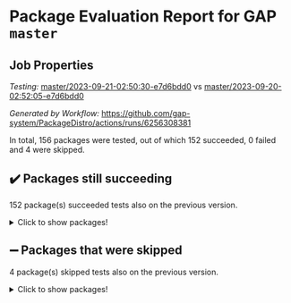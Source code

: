 # Package Evaluation Report for GAP `master`

## Job Properties

*Testing:* [master/2023-09-21-02:50:30-e7d6bdd0](https://github.com/gap-system/PackageDistro/blob/data/reports/master/2023-09-21-02:50:30-e7d6bdd0) vs [master/2023-09-20-02:52:05-e7d6bdd0](https://github.com/gap-system/PackageDistro/blob/data/reports/master/2023-09-20-02:52:05-e7d6bdd0)

*Generated by Workflow:* https://github.com/gap-system/PackageDistro/actions/runs/6256308381

In total, 156 packages were tested, out of which 152 succeeded, 0 failed and 4 were skipped.

## :heavy_check_mark: Packages still succeeding

152 package(s) succeeded tests also on the previous version.
<details><summary>Click to show packages!</summary>

- 4ti2interface 2023.02-04 [(success)](https://github.com/gap-system/PackageDistro/actions/runs/6256308381/job/16987374973)
- ace 5.6.2 [(success)](https://github.com/gap-system/PackageDistro/actions/runs/6256308381/job/16987376674)
- aclib 1.3.2 [(success)](https://github.com/gap-system/PackageDistro/actions/runs/6256308381/job/16987377131)
- agt 0.3.1 [(success)](https://github.com/gap-system/PackageDistro/actions/runs/6256308381/job/16987377512)
- alnuth 3.2.1 [(success)](https://github.com/gap-system/PackageDistro/actions/runs/6256308381/job/16987377743)
- anupq 3.3.0 [(success)](https://github.com/gap-system/PackageDistro/actions/runs/6256308381/job/16987378934)
- atlasrep 2.1.7 [(success)](https://github.com/gap-system/PackageDistro/actions/runs/6256308381/job/16987379277)
- autodoc 2023.06.19 [(success)](https://github.com/gap-system/PackageDistro/actions/runs/6256308381/job/16987379449)
- automata 1.15 [(success)](https://github.com/gap-system/PackageDistro/actions/runs/6256308381/job/16987379663)
- automgrp 1.3.2 [(success)](https://github.com/gap-system/PackageDistro/actions/runs/6256308381/job/16987379813)
- autpgrp 1.11 [(success)](https://github.com/gap-system/PackageDistro/actions/runs/6256308381/job/16987379923)
- cap 2023.09-05 [(success)](https://github.com/gap-system/PackageDistro/actions/runs/6256308381/job/16987380075)
- caratinterface 2.3.5 [(success)](https://github.com/gap-system/PackageDistro/actions/runs/6256308381/job/16987380202)
- cddinterface 2022.11.01 [(success)](https://github.com/gap-system/PackageDistro/actions/runs/6256308381/job/16987380347)
- circle 1.6.6 [(success)](https://github.com/gap-system/PackageDistro/actions/runs/6256308381/job/16987380461)
- classicpres 1.22 [(success)](https://github.com/gap-system/PackageDistro/actions/runs/6256308381/job/16987380602)
- cohomolo 1.6.11 [(success)](https://github.com/gap-system/PackageDistro/actions/runs/6256308381/job/16987380744)
- congruence 1.2.5 [(success)](https://github.com/gap-system/PackageDistro/actions/runs/6256308381/job/16987380845)
- corelg 1.56 [(success)](https://github.com/gap-system/PackageDistro/actions/runs/6256308381/job/16987380951)
- crime 1.6 [(success)](https://github.com/gap-system/PackageDistro/actions/runs/6256308381/job/16987381057)
- crisp 1.4.6 [(success)](https://github.com/gap-system/PackageDistro/actions/runs/6256308381/job/16987381163)
- crypting 0.10.4 [(success)](https://github.com/gap-system/PackageDistro/actions/runs/6256308381/job/16987381274)
- cryst 4.1.26 [(success)](https://github.com/gap-system/PackageDistro/actions/runs/6256308381/job/16987381385)
- crystcat 1.1.10 [(success)](https://github.com/gap-system/PackageDistro/actions/runs/6256308381/job/16987381500)
- ctbllib 1.3.6 [(success)](https://github.com/gap-system/PackageDistro/actions/runs/6256308381/job/16987381620)
- cubefree 1.19 [(success)](https://github.com/gap-system/PackageDistro/actions/runs/6256308381/job/16987381744)
- curlinterface 2.3.2 [(success)](https://github.com/gap-system/PackageDistro/actions/runs/6256308381/job/16987381871)
- cvec 2.8.1 [(success)](https://github.com/gap-system/PackageDistro/actions/runs/6256308381/job/16987381971)
- datastructures 0.3.0 [(success)](https://github.com/gap-system/PackageDistro/actions/runs/6256308381/job/16987382082)
- deepthought 1.0.6 [(success)](https://github.com/gap-system/PackageDistro/actions/runs/6256308381/job/16987382205)
- design 1.8 [(success)](https://github.com/gap-system/PackageDistro/actions/runs/6256308381/job/16987382282)
- difsets 2.3.1 [(success)](https://github.com/gap-system/PackageDistro/actions/runs/6256308381/job/16987382410)
- digraphs 1.6.3 [(success)](https://github.com/gap-system/PackageDistro/actions/runs/6256308381/job/16987382540)
- edim 1.3.7 [(success)](https://github.com/gap-system/PackageDistro/actions/runs/6256308381/job/16987382646)
- example 4.3.4 [(success)](https://github.com/gap-system/PackageDistro/actions/runs/6256308381/job/16987382764)
- examplesforhomalg 2023.08-02 [(success)](https://github.com/gap-system/PackageDistro/actions/runs/6256308381/job/16987382898)
- factint 1.6.3 [(success)](https://github.com/gap-system/PackageDistro/actions/runs/6256308381/job/16987383012)
- ferret 1.0.9 [(success)](https://github.com/gap-system/PackageDistro/actions/runs/6256308381/job/16987383133)
- fga 1.5.0 [(success)](https://github.com/gap-system/PackageDistro/actions/runs/6256308381/job/16987383253)
- fining 1.5.6 [(success)](https://github.com/gap-system/PackageDistro/actions/runs/6256308381/job/16987383365)
- float 1.0.3 [(success)](https://github.com/gap-system/PackageDistro/actions/runs/6256308381/job/16987383489)
- format 1.4.3 [(success)](https://github.com/gap-system/PackageDistro/actions/runs/6256308381/job/16987383632)
- forms 1.2.9 [(success)](https://github.com/gap-system/PackageDistro/actions/runs/6256308381/job/16987383768)
- fplsa 1.2.6 [(success)](https://github.com/gap-system/PackageDistro/actions/runs/6256308381/job/16987385463)
- fr 2.4.12 [(success)](https://github.com/gap-system/PackageDistro/actions/runs/6256308381/job/16987385651)
- francy 2.0.3 [(success)](https://github.com/gap-system/PackageDistro/actions/runs/6256308381/job/16987385809)
- fwtree 1.3 [(success)](https://github.com/gap-system/PackageDistro/actions/runs/6256308381/job/16987385985)
- gapdoc 1.6.6 [(success)](https://github.com/gap-system/PackageDistro/actions/runs/6256308381/job/16987386148)
- gauss 2023.02-04 [(success)](https://github.com/gap-system/PackageDistro/actions/runs/6256308381/job/16987386290)
- gaussforhomalg 2023.08-01 [(success)](https://github.com/gap-system/PackageDistro/actions/runs/6256308381/job/16987386455)
- gbnp 1.0.5 [(success)](https://github.com/gap-system/PackageDistro/actions/runs/6256308381/job/16987386620)
- generalizedmorphismsforcap 2023.08-02 [(success)](https://github.com/gap-system/PackageDistro/actions/runs/6256308381/job/16987386777)
- genss 1.6.8 [(success)](https://github.com/gap-system/PackageDistro/actions/runs/6256308381/job/16987386940)
- gradedmodules 2023.08-01 [(success)](https://github.com/gap-system/PackageDistro/actions/runs/6256308381/job/16987387117)
- gradedringforhomalg 2023.08-01 [(success)](https://github.com/gap-system/PackageDistro/actions/runs/6256308381/job/16987387297)
- grape 4.9.0 [(success)](https://github.com/gap-system/PackageDistro/actions/runs/6256308381/job/16987387458)
- groupoids 1.73 [(success)](https://github.com/gap-system/PackageDistro/actions/runs/6256308381/job/16987387606)
- grpconst 2.6.4 [(success)](https://github.com/gap-system/PackageDistro/actions/runs/6256308381/job/16987387773)
- guarana 0.96.3 [(success)](https://github.com/gap-system/PackageDistro/actions/runs/6256308381/job/16987387960)
- guava 3.18 [(success)](https://github.com/gap-system/PackageDistro/actions/runs/6256308381/job/16987388121)
- hap 1.58 [(success)](https://github.com/gap-system/PackageDistro/actions/runs/6256308381/job/16987388290)
- hapcryst 0.1.15 [(success)](https://github.com/gap-system/PackageDistro/actions/runs/6256308381/job/16987388487)
- hecke 1.5.3 [(success)](https://github.com/gap-system/PackageDistro/actions/runs/6256308381/job/16987388642)
- help 3.5 [(success)](https://github.com/gap-system/PackageDistro/actions/runs/6256308381/job/16987388804)
- homalg 2023.08-02 [(success)](https://github.com/gap-system/PackageDistro/actions/runs/6256308381/job/16987388981)
- homalgtocas 2023.08-01 [(success)](https://github.com/gap-system/PackageDistro/actions/runs/6256308381/job/16987389136)
- idrel 2.45 [(success)](https://github.com/gap-system/PackageDistro/actions/runs/6256308381/job/16987389286)
- images 1.3.1 [(success)](https://github.com/gap-system/PackageDistro/actions/runs/6256308381/job/16987389407)
- intpic 0.3.0 [(success)](https://github.com/gap-system/PackageDistro/actions/runs/6256308381/job/16987389566)
- io 4.8.1 [(success)](https://github.com/gap-system/PackageDistro/actions/runs/6256308381/job/16987389735)
- io_forhomalg 2023.02-04 [(success)](https://github.com/gap-system/PackageDistro/actions/runs/6256308381/job/16987389885)
- irredsol 1.4.4 [(success)](https://github.com/gap-system/PackageDistro/actions/runs/6256308381/job/16987390042)
- json 2.1.1 [(success)](https://github.com/gap-system/PackageDistro/actions/runs/6256308381/job/16987390166)
- jupyterkernel 1.5.0 [(success)](https://github.com/gap-system/PackageDistro/actions/runs/6256308381/job/16987390287)
- jupyterviz 1.5.6 [(success)](https://github.com/gap-system/PackageDistro/actions/runs/6256308381/job/16987390386)
- kan 1.36 [(success)](https://github.com/gap-system/PackageDistro/actions/runs/6256308381/job/16987390511)
- kbmag 1.5.11 [(success)](https://github.com/gap-system/PackageDistro/actions/runs/6256308381/job/16987390597)
- laguna 3.9.6 [(success)](https://github.com/gap-system/PackageDistro/actions/runs/6256308381/job/16987390715)
- liealgdb 2.2.1 [(success)](https://github.com/gap-system/PackageDistro/actions/runs/6256308381/job/16987390815)
- liepring 2.8 [(success)](https://github.com/gap-system/PackageDistro/actions/runs/6256308381/job/16987390925)
- liering 2.4.2 [(success)](https://github.com/gap-system/PackageDistro/actions/runs/6256308381/job/16987391051)
- linearalgebraforcap 2023.09-01 [(success)](https://github.com/gap-system/PackageDistro/actions/runs/6256308381/job/16987391159)
- localizeringforhomalg 2023.08-02 [(success)](https://github.com/gap-system/PackageDistro/actions/runs/6256308381/job/16987391260)
- loops 3.4.3 [(success)](https://github.com/gap-system/PackageDistro/actions/runs/6256308381/job/16987391366)
- lpres 1.0.3 [(success)](https://github.com/gap-system/PackageDistro/actions/runs/6256308381/job/16987391472)
- majoranaalgebras 1.5.1 [(success)](https://github.com/gap-system/PackageDistro/actions/runs/6256308381/job/16987391574)
- mapclass 1.4.6 [(success)](https://github.com/gap-system/PackageDistro/actions/runs/6256308381/job/16987391703)
- matgrp 0.70 [(success)](https://github.com/gap-system/PackageDistro/actions/runs/6256308381/job/16987391848)
- matricesforhomalg 2023.08-02 [(success)](https://github.com/gap-system/PackageDistro/actions/runs/6256308381/job/16987391959)
- modisom 2.5.4 [(success)](https://github.com/gap-system/PackageDistro/actions/runs/6256308381/job/16987392085)
- modulepresentationsforcap 2023.09-01 [(success)](https://github.com/gap-system/PackageDistro/actions/runs/6256308381/job/16987392220)
- modules 2023.08-02 [(success)](https://github.com/gap-system/PackageDistro/actions/runs/6256308381/job/16987392366)
- monoidalcategories 2023.08-11 [(success)](https://github.com/gap-system/PackageDistro/actions/runs/6256308381/job/16987392494)
- nconvex 2022.09-01 [(success)](https://github.com/gap-system/PackageDistro/actions/runs/6256308381/job/16987392616)
- nilmat 1.4.2 [(success)](https://github.com/gap-system/PackageDistro/actions/runs/6256308381/job/16987392732)
- nock 1.5 [(success)](https://github.com/gap-system/PackageDistro/actions/runs/6256308381/job/16987392855)
- normalizinterface 1.3.6 [(success)](https://github.com/gap-system/PackageDistro/actions/runs/6256308381/job/16987392969)
- nq 2.5.10 [(success)](https://github.com/gap-system/PackageDistro/actions/runs/6256308381/job/16987393075)
- numericalsgps 1.3.1 [(success)](https://github.com/gap-system/PackageDistro/actions/runs/6256308381/job/16987393212)
- openmath 11.5.3 [(success)](https://github.com/gap-system/PackageDistro/actions/runs/6256308381/job/16987393328)
- orb 4.9.0 [(success)](https://github.com/gap-system/PackageDistro/actions/runs/6256308381/job/16987393463)
- packagemanager 1.4.1 [(success)](https://github.com/gap-system/PackageDistro/actions/runs/6256308381/job/16987393594)
- patternclass 2.4.3 [(success)](https://github.com/gap-system/PackageDistro/actions/runs/6256308381/job/16987393713)
- permut 2.0.4 [(success)](https://github.com/gap-system/PackageDistro/actions/runs/6256308381/job/16987393832)
- polenta 1.3.10 [(success)](https://github.com/gap-system/PackageDistro/actions/runs/6256308381/job/16987393951)
- polymaking 0.8.6 [(success)](https://github.com/gap-system/PackageDistro/actions/runs/6256308381/job/16987394054)
- primgrp 3.4.4 [(success)](https://github.com/gap-system/PackageDistro/actions/runs/6256308381/job/16987394173)
- profiling 2.5.4 [(success)](https://github.com/gap-system/PackageDistro/actions/runs/6256308381/job/16987394291)
- qpa 1.34 [(success)](https://github.com/gap-system/PackageDistro/actions/runs/6256308381/job/16987394410)
- quagroup 1.8.3 [(success)](https://github.com/gap-system/PackageDistro/actions/runs/6256308381/job/16987394548)
- radiroot 2.9 [(success)](https://github.com/gap-system/PackageDistro/actions/runs/6256308381/job/16987394705)
- rcwa 4.7.1 [(success)](https://github.com/gap-system/PackageDistro/actions/runs/6256308381/job/16987394979)
- rds 1.8 [(success)](https://github.com/gap-system/PackageDistro/actions/runs/6256308381/job/16987395111)
- recog 1.4.2 [(success)](https://github.com/gap-system/PackageDistro/actions/runs/6256308381/job/16987395206)
- repndecomp 1.3.0 [(success)](https://github.com/gap-system/PackageDistro/actions/runs/6256308381/job/16987395295)
- repsn 3.1.1 [(success)](https://github.com/gap-system/PackageDistro/actions/runs/6256308381/job/16987395401)
- resclasses 4.7.3 [(success)](https://github.com/gap-system/PackageDistro/actions/runs/6256308381/job/16987395501)
- ringsforhomalg 2023.08-02 [(success)](https://github.com/gap-system/PackageDistro/actions/runs/6256308381/job/16987395642)
- sco 2023.08-01 [(success)](https://github.com/gap-system/PackageDistro/actions/runs/6256308381/job/16987395766)
- scscp 2.4.1 [(success)](https://github.com/gap-system/PackageDistro/actions/runs/6256308381/job/16987395878)
- semigroups 5.3.1 [(success)](https://github.com/gap-system/PackageDistro/actions/runs/6256308381/job/16987396034)
- sglppow 2.3 [(success)](https://github.com/gap-system/PackageDistro/actions/runs/6256308381/job/16987396175)
- sgpviz 0.999.5 [(success)](https://github.com/gap-system/PackageDistro/actions/runs/6256308381/job/16987396320)
- simpcomp 2.1.14 [(success)](https://github.com/gap-system/PackageDistro/actions/runs/6256308381/job/16987396427)
- singular 2023.02.09 [(success)](https://github.com/gap-system/PackageDistro/actions/runs/6256308381/job/16987396535)
- sl2reps 1.1 [(success)](https://github.com/gap-system/PackageDistro/actions/runs/6256308381/job/16987396649)
- sla 1.5.3 [(success)](https://github.com/gap-system/PackageDistro/actions/runs/6256308381/job/16987396790)
- smallgrp 1.5.3 [(success)](https://github.com/gap-system/PackageDistro/actions/runs/6256308381/job/16987396909)
- smallsemi 0.6.13 [(success)](https://github.com/gap-system/PackageDistro/actions/runs/6256308381/job/16987397048)
- sonata 2.9.6 [(success)](https://github.com/gap-system/PackageDistro/actions/runs/6256308381/job/16987397215)
- sophus 1.27 [(success)](https://github.com/gap-system/PackageDistro/actions/runs/6256308381/job/16987397365)
- sotgrps 1.2 [(success)](https://github.com/gap-system/PackageDistro/actions/runs/6256308381/job/16987397519)
- spinsym 1.5.2 [(success)](https://github.com/gap-system/PackageDistro/actions/runs/6256308381/job/16987397664)
- standardff 1.0 [(success)](https://github.com/gap-system/PackageDistro/actions/runs/6256308381/job/16987397827)
- symbcompcc 1.3.2 [(success)](https://github.com/gap-system/PackageDistro/actions/runs/6256308381/job/16987397969)
- thelma 1.3 [(success)](https://github.com/gap-system/PackageDistro/actions/runs/6256308381/job/16987398115)
- tomlib 1.2.9 [(success)](https://github.com/gap-system/PackageDistro/actions/runs/6256308381/job/16987398245)
- toolsforhomalg 2023.07-01 [(success)](https://github.com/gap-system/PackageDistro/actions/runs/6256308381/job/16987398415)
- toric 1.9.5 [(success)](https://github.com/gap-system/PackageDistro/actions/runs/6256308381/job/16987398582)
- toricvarieties 2022.07.13 [(success)](https://github.com/gap-system/PackageDistro/actions/runs/6256308381/job/16987398741)
- transgrp 3.6.4 [(success)](https://github.com/gap-system/PackageDistro/actions/runs/6256308381/job/16987398876)
- ugaly 4.1.3 [(success)](https://github.com/gap-system/PackageDistro/actions/runs/6256308381/job/16987399036)
- unipot 1.5 [(success)](https://github.com/gap-system/PackageDistro/actions/runs/6256308381/job/16987399229)
- unitlib 4.2.0 [(success)](https://github.com/gap-system/PackageDistro/actions/runs/6256308381/job/16987399411)
- utils 0.84 [(success)](https://github.com/gap-system/PackageDistro/actions/runs/6256308381/job/16987399603)
- uuid 0.7 [(success)](https://github.com/gap-system/PackageDistro/actions/runs/6256308381/job/16987399760)
- walrus 0.9991 [(success)](https://github.com/gap-system/PackageDistro/actions/runs/6256308381/job/16987399920)
- wedderga 4.10.4 [(success)](https://github.com/gap-system/PackageDistro/actions/runs/6256308381/job/16987400066)
- xmod 2.91 [(success)](https://github.com/gap-system/PackageDistro/actions/runs/6256308381/job/16987400262)
- xmodalg 1.23 [(success)](https://github.com/gap-system/PackageDistro/actions/runs/6256308381/job/16987400428)
- yangbaxter 0.10.3 [(success)](https://github.com/gap-system/PackageDistro/actions/runs/6256308381/job/16987400576)
- zeromqinterface 0.14 [(success)](https://github.com/gap-system/PackageDistro/actions/runs/6256308381/job/16987400758)
</details>

## :heavy_minus_sign: Packages that were skipped

4 package(s) skipped tests also on the previous version.
<details><summary>Click to show packages!</summary>

- browse 1.8.21 [(skipped)](https://github.com/gap-system/PackageDistro/actions/runs/6256308381/job/16986931583)
- itc 1.5.1 [(skipped)](https://github.com/gap-system/PackageDistro/actions/runs/6256308381/job/16986931583)
- polycyclic 2.16 [(skipped)](https://github.com/gap-system/PackageDistro/actions/runs/6256308381/job/16986931583)
- xgap 4.31 [(skipped)](https://github.com/gap-system/PackageDistro/actions/runs/6256308381/job/16986931583)
</details>

